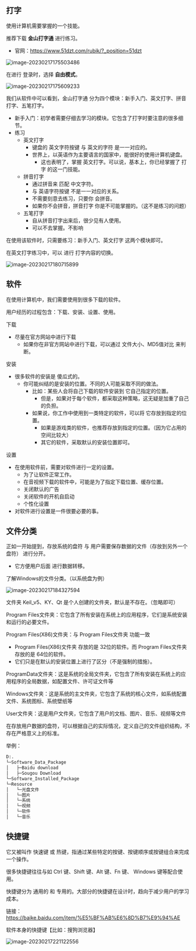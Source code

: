 ## 打字

使用计算机需要掌握的一个技能。

推荐下载 **金山打字通** 进行练习。

- 官网：https://www.51dzt.com/rubik/?_position=51dzt



![image-20230217175503486](images/image-20230217175503486.png)



在进行 登录时，选择 **自由模式**。

![image-20230217175609233](images/image-20230217175609233.png)



我们从软件中可以看到，金山打字通 分为四个模块：新手入门、英文打字、拼音打字、五笔打字。

- 新手入门：初学者需要仔细去学习的模块。它包含了打字时要注意的很多细节。
- 练习
  - 英文打字
    - 键盘的 英文字符按键 与 英文的字符 是一一对应的。
    - 世界上，以英语作为主要语言的国家中，能很好的使用计算机键盘。
      - 这也表明了，掌握 英文打字。可以说，基本上，你已经掌握了 打字 的这一门技能。
  - 拼音打字
    - 通过拼音来 匹配 中文字符。
    - 与 英语字符按键 不是一一对应的关系。
    - 不需要刻意去练习，只要你 会拼音。
    - 如果你不会拼音，拼音打字 你是不可能掌握的。（这不是练习的问题）
  - 五笔打字
    - 自从拼音打字出来后，很少见有人使用。
    - 可以不去掌握。不影响



在使用该软件时，只需要练习：新手入门、英文打字 这两个模块即可。



在英文打字练习中，可以 进行 打字内容的切换。

![image-20230217180715899](images/image-20230217180715899.png)



## 软件

在使用计算机中，我们需要使用到很多下载的软件。

用户经历的过程包含：下载、安装、设置、使用。



下载

- 尽量在官方网站中进行下载
  - 如果你在非官方网站中进行下载，可以通过 文件大小、MD5值对比 来判断。



安装

- 很多软件的安装是 傻瓜式的。
  - 你可能纠结的是安装的位置。不同的人可能采取不同的做法。
    - 比如：某些人会将自己下载的软件安装到 它自己指定的位置。
      - 但是，如果对于每个软件，都采取这种策略，这无疑是加重了自己的负担。
    - 如果说，你工作中使用到一类特定的软件，可以将 它存放到指定的位置。
      - 如果是游戏类的软件，也推荐存放到指定的位置。（因为它占用的空间比较大）
      - 其它的软件，采取默认的安装位置即可。



设置

- 在使用软件前，需要对软件进行一定的设置。
  - 为了让软件正常工作。
  - 在音视频下载的软件中，可能是为了指定下载位置、缓存位置。
  - 关闭默认的广告
  - 关闭软件的开机自启动
  - 个性化设置
- 对软件进行设置是一件很要必要的事。



## 文件分类

正如一开始提到，存放系统的盘符 与 用户需要保存数据的文件（存放到另外一个盘符） 进行分开。

- 它方便用户后面 进行数据转移。



了解Windows的文件分类。（以系统盘为例）

![image-20230217184327594](images/image-20230217184327594.png)



文件夹 Keil_v5、KY、Qt 是个人创建的文件夹，默认是不存在。（忽略即可）



Program Files文件夹：它包含了所有安装在系统上的应用程序，它们是系统安装和运行的必要文件。

Program Files(X86)文件夹：与 Program Files文件夹 功能一致

- Program Files(X86)文件夹 存放的是 32位的软件。而 Program Files文件夹 存放的是 64位的软件。
- 它们只是在默认的安装位置上进行了区分（不是强制的措施）。



ProgramData文件夹：这是系统的全局文件夹，它包含了所有安装在系统上的应用程序的全局数据，如配置文件、许可证文件等

Windows文件夹：这是系统的主文件夹，它包含了系统的核心文件，如系统配置文件、系统图标、系统壁纸等

User文件夹：这是用户文件夹，它包含了用户的文档、图片、音乐、视频等文件



在存放用户数据的盘符，可以根据自己的实际情况，定义自己的文件组织结构，不存在严格意义上的标准。



举例：

~~~ txt
D:.
└─Software_Data_Package
│   ├─Baidu download
│   ├─Sougou Download
└─Software_Installed_Package
└─Resource
│   └─光盘文件
│   └─图片
│   └─系统
│   └─视频
│   └─软件
│   └─音乐
~~~



## 快捷键

它又被叫作 快速键 或 热键，指通过某些特定的按键、按键顺序或按键组合来完成一个操作。

很多快捷键往往与如 Ctrl 键、Shift 键、Alt 键、Fn 键、 Windows 键等配合使用。



快捷键分为 通用的 和 专用的。大部分的快捷键在设计时，趋向于减少用户的学习成本。



链接：https://baike.baidu.com/item/%E5%BF%AB%E6%8D%B7%E9%94%AE



软件本身的快捷键【比如：搜狗浏览器】

![image-20230217221122556](images/image-20230217221122556.png)